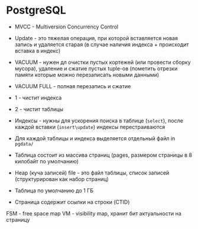 # PostgreSQL
- MVCC - Multiversion Concurrency Control
- Update - это тяжелая операция, при которой вставляется новая запись и удаляется старая (в случае наличия индекса + происходит вставка в индекс)
- VACUUM - нужен дл очистки пустых кортежей (или провести сборку мусора), удаление и сжатие пустых tuple-ов (пометить отрезки памяти которые можно перезаписать новыми данными)
- VACUUM FULL - полная перезапись и сжатие
- 1 - чистит индекса
- 2 - чистит таблицы

- Индексы - нужны для ускорения поиска в таблице (`select`), после каждой вставки (`insert\update`) индексы перестраиваются
- Для каждой таблицы и индекса выделяется отдельный файл in `pgdata/`
- Таблица состоит из массива страниц (pages, размером страницы в 8 килобайт по умолчанию)
- Heap (куча записей) file - это файл таблицы, список записей (структурирован как набор страниц)
- Таблица по умолчанию до 1 ГБ
- Страница содержит ссылки на строки (CTID)

FSM - free space map
VM - visibility map, хранит бит актуальности на страницу
